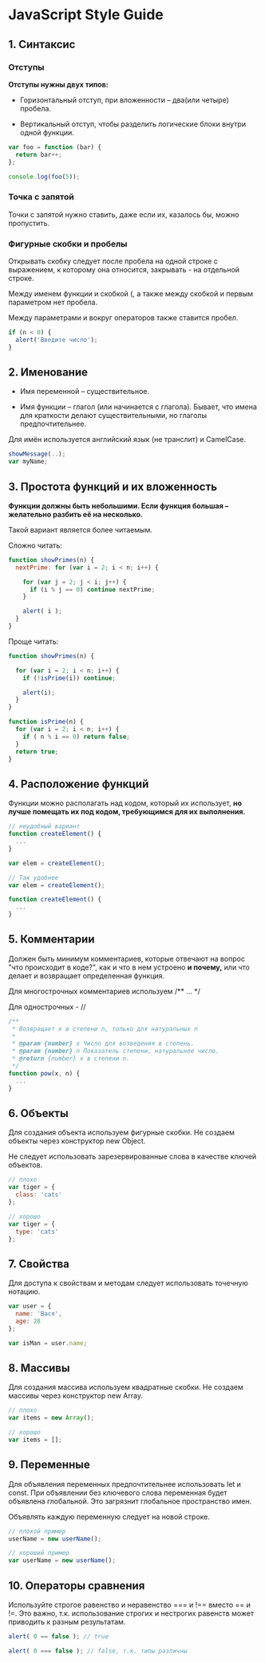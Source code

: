 # JavaScript Style Guide

## 1. Синтаксис

### Отступы

**Отступы нужны двух типов:**

+ Горизонтальный отступ, при вложенности – два(или четыре) пробела.

+ Вертикальный отступ, чтобы разделить логические блоки внутри одной функции.

``` js
var foo = function (bar) {
  return bar++;
};

console.log(foo(5));
```

### Точка с запятой

Точки с запятой нужно ставить, даже если их, казалось бы, можно пропустить.

### Фигурные скобки и пробелы

Открывать скобку следует после пробела на одной строке с выражением, к которому она относится, закрывать - на отдельной строке.

Между именем функции и скобкой (, а также между скобкой и первым параметром нет пробела.

Между параметрами и вокруг операторов также ставится пробел.

``` js
if (n < 0) {
  alert('Введите число');
}
```

## 2. Именование

+ Имя переменной – существительное.

+ Имя функции – глагол (или начинается с глагола). Бывает, что имена для краткости делают существительными, но глаголы предпочтительнее.

Для имён используется английский язык (не транслит) и CamelCase.

``` js
showMessage(..);
var myName;
```

## 3. Простота функций и их вложенность

**Функции должны быть небольшими. Если функция большая – желательно разбить её на несколько.**

Такой вариант является более читаемым.

Сложно читать:

``` js
function showPrimes(n) {
  nextPrime: for (var i = 2; i < n; i++) {

    for (var j = 2; j < i; j++) {
      if (i % j == 0) continue nextPrime;
    }

    alert( i );
  }
}
```

Проще читать:

``` js
function showPrimes(n) {

  for (var i = 2; i < n; i++) {
    if (!isPrime(i)) continue;

    alert(i);
  }
}

function isPrime(n) {
  for (var i = 2; i < n; i++) {
    if ( n % i == 0) return false;
  }
  return true;
}
```

## 4. Расположение функций

Функции можно располагать над кодом, который их использует, **но лучше помещать их под кодом, требующимся для их выполнения.**

``` js
// неудобный вариант
function createElement() {
  ...
}

var elem = createElement();
```

``` js
// Так удобнее
var elem = createElement();

function createElement() {
  ...
}
```

## 5. Комментарии

Должен быть минимум комментариев, которые отвечают на вопрос "что происходит в коде?", как и что в нем устроено **и почему,** или что делает и возвращает определенная функция.

Для многострочных комментариев используем /** ... */

Для однострочных - //

``` js
/**
 * Возвращает x в степени n, только для натуральных n
 *
 * @param {number} x Число для возведения в степень.
 * @param {number} n Показатель степени, натуральное число.
 * @return {number} x в степени n.
 */
function pow(x, n) {
  ...
}
```

## 6. Объекты

Для создания объекта используем фигурные скобки. Не создаем объекты через конструктор new Object.

Не следует использовать зарезервированные слова в качестве ключей объектов.

``` js
// плохо
var tiger = {
  class: 'cats'
};

// хорошо
var tiger = {
  type: 'cats'
};
```

## 7. Свойства

Для доступа к свойствам и методам следует использовать точечную нотацию.

``` js
var user = {
  name: 'Вася',
  age: 28
};

var isMan = user.name;
```

## 8. Массивы

Для создания массива используем квадратные скобки. Не создаем массивы через конструктор new Array.

``` js
// плохо
var items = new Array();

// хорошо
var items = [];
```

## 9. Переменные

Для объявления переменных предпочтительнее использовать let и const. При объявлении без ключевого слова переменная будет объявлена глобальной. Это загрязнит глобальное пространство имен.

Объявлять каждую переменную следует на новой строке.

``` js
// плохой пример
userName = new userName();

// хороший пример
var userName = new userName();
```

## 10. Операторы сравнения

Используйте строгое равенство и неравенство === и !== вместо == и !=. Это важно, т.к. использование строгих и нестрогих равенств может приводить к разным результатам.

``` js
alert( 0 == false ); // true

alert( 0 === false ); // false, т.к. типы различны
```
